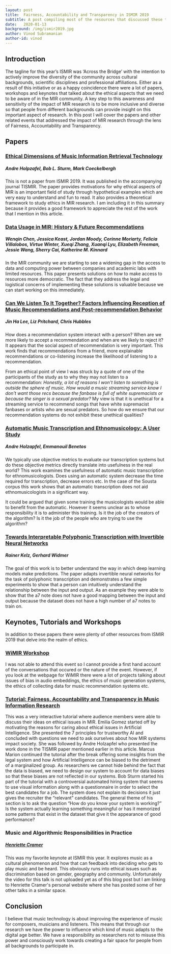 ```yaml
---
layout: post
title:  Fairness, Accountability and Transparency in ISMIR 2019
subtitle: A post compiling most of the resources that discussed these topics at ISMIR 2019
date:   2020-01-13
background: /img/ismir2019.jpg
author: Vinod Subramanian
author-id: vinod
---
```


## Introduction

The tagline for this year’s ISMIR was ‘Across the Bridge’ with the intention to actively improve the diversity of the community across cultural backgrounds, scientific disciplines and professional affiliations. Either as a result of this initiative or as a happy coincidence there were a lot of papers, workshops and keynotes that talked about the ethical aspects that we need to be aware of in the MIR community. A key step to this awareness and sensitivity of the impact of MIR research is to be more inclusive and diverse so that people from different backgrounds can provide insight on this important aspect of research. In this post I will cover the papers and other related events that addressed the impact of MIR research through the lens of Fairness, Accountability and Transparency.

## Papers

### [Ethical Dimensions of Music Information Retrieval Technology](https://transactions.ismir.net/articles/10.5334/tismir.13/)
##### Andre Holpzafel, Bob L. Sturm, Mark Coeckelbergh

This is not a paper from ISMIR 2019. It was published in the accompanying journal TISMIR. The paper provides motivations for why ethical aspects of MIR is an important field of study through hypothetical examples which are very easy to understand and fun to read. It also provides a theoretical framework to study ethics in MIR research. I am including it in this summary because it provides a good framework to appreciate the rest of the work that I mention in this article.

### [Data Usage in MIR: History & Future Recommendations](http://archives.ismir.net/ismir2019/paper/000001.pdf)
##### Wenqin Chen, Jessica Keast, Jordan Moody, Corinne Moriarty, Felicia Villalobos, Virtue Winter, Xueqi Zhang, Xuanqi Lyu, Elizabeth Freeman, Jessie Wang, Sherry Cai, Katherine M. Kinnard

In the MIR community we are starting to see a widening gap in the access to data and computing power between companies and academic labs with limited resources. This paper presents solutions on how to make access to resources more democratic. The fact that they address the legal and logistical concerns of implementing these solutions is valuable because we can start working on this immediately.

### [Can We Listen To It Together? Factors Influencing Reception of Music Recommendations and Post-recommendation Behavior](http://archives.ismir.net/ismir2019/paper/000080.pdf)
##### Jin Ha Lee, Liz Pritchard, Chris Hubbles

How does a recommendation system interact with a person? When are we more likely to accept a recommendation and when are we likely to reject it? It appears that the social aspect of recommendation is very important. This work finds that recommendations from a friend, more explainable recommendations or co-listening increase the likelihood of listening to a recommendation.

From an ethical point of view I was struck by a quote of one of the participants of the study as to why they may not listen to a recommendation: 
 *Honestly, a lot of reasons I won't listen to something is outside the sphere of music. How would a music streaming service know I don't want those recs because the fanbase is full of white supremacists or because the singer is a sexual predator?*
My view is that it is unethical for a streaming service to recommend songs that have white supremacist fanbases or artists who are sexual predators. So how do we ensure that our recommendation systems do not exhibit these unethical qualities?

### [Automatic Music Transcription and Ethnomusicology: A User Study](http://archives.ismir.net/ismir2019/paper/000082.pdf)
##### Andre Holzapfel, Emmanouil Benetos

We typically use objective metrics to evaluate our transcription systems but do these objective metrics directly translate into usefulness in the real world? This work examines the usefulness of automatic music transcription for ethnomusicologists. Does using an automatic system decrease the time required for transcription, decrease errors etc. In the case of the Sousta corpus this work shows that an automatic transcription does not aid ethnomusicologists in a significant way.

It could be argued that given some training the musicologists would be able to benefit from the automatic. However it seems unclear as to whose responsibility it is to administer this training. Is it the job of the creators of the algorithm? Is it the job of the people who are trying to use the algorithm?

### [Towards Interpretable Polyphonic Transcription with Invertible Neural Networks](http://archives.ismir.net/ismir2019/paper/000044.pdf)
##### Rainer Kelz, Gerhard Widmer
The goal of this work is to better understand the way in which deep learning models make predictions. The paper adapts invertible neural networks for the task of polyphonic transcription and demonstrates a few simple experiments to show that a person can intuitively understand the relationship between the input and output. As an example they were able to show that the a7 note does not have a good mapping between the input and output because the dataset does not have a high number of a7 notes to train on. 

## Keynotes, Tutorials and Workshops

In addition to these papers there were plenty of other resources from ISMIR 2019 that delve into the realm of ethics.

### [WiMIR Workshop](https://wimir.wordpress.com/2019/06/26/wimir-workshop-2019-project-guides/)

I was not able to attend this event so I cannot provide a first hand account of the conversations that occured or the nature of the event. However, if you look at the webpage for WiMIR there were a lot of projects talking about issues of bias in audio embeddings, the ethics of music generation systems, the ethics of collecting data for music recommendation systems etc.

### [Tutorial: Fairness, Accountability and Transparency in Music Information Research](https://ismir2019.ewi.tudelft.nl/?q=node/41)

This was a very interactive tutorial where audience members were able to discuss their ideas on ethical issues in MIR. Emilia Gomez started off by motivating the reasons for caring about ethical issues in Artificial Intelligence. She presented the 7 principles for trustworthy AI and concluded with questions we need to ask ourselves about how MIR systems impact society. She was followed by Andre Holzapfel who presented the work done in the TISMIR paper mentioned earlier in this article. Marcus Marion continued the tutorial after the break offering some insights from the legal system and how Artificial Intelligence can be biased to the detriment of a marginalized group. As researchers we cannot hide behind the fact that the data is biased, we need to design our system to account for data biases so that these biases are not reflected in our systems. Bob Sturm started his part of the tutorial with a controversial automated hiring system that seems to use visual information along with a questionnaire in order to select the best candidates for a job. The system does not explain its decisions it just gives the recruiter the “relevant” candidates. The general theme of his section is to ask the question “How do you know your system is working?” Is the system actually learning something meaningful or has it memorized some patterns that exist in the dataset that give it the appearance of good performance?

### Music and Algorithmic Responsibilities in Practice
##### [Henriette Cramer](https://hcramer.wordpress.com/)

This was my favorite keynote at ISMIR this year. It explores music as a cultural phenomenon and how that can feedback into deciding who gets to play music and be heard. This obviously runs into ethical issues such as discrimination based on gender, geography and community. Unfortunately the video for this talk is not uploaded yet as of this blog post but I am linking to Henriette Cramer's personal website where she has posted some of her other talks in a similar space. 

## Conclusion

I believe that music technology is about improving the experience of music for composers, musicians and listeners. This means that through our research we have the power to influence which kind of music adapts to the digital age better. We have a responsibility as researchers not to misuse this power and consciously work towards creating a fair space for people from all backgrounds to participate in.

